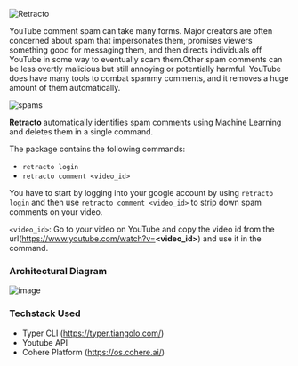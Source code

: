 ![Retracto](https://user-images.githubusercontent.com/54491362/192131222-091396c6-c0f4-406d-9c9c-abcaa694840a.png)

YouTube comment spam can take many forms. Major creators are often concerned about spam that impersonates them, promises viewers something good for messaging them, and then directs individuals off YouTube in some way to eventually scam them.Other spam comments can be less overtly malicious but still annoying or potentially harmful. YouTube does have many tools to combat spammy comments, and it removes a huge amount of them automatically.

![spams](https://user-images.githubusercontent.com/54491362/192131234-8d4475d9-e1cd-4f85-8e27-c2f27a470415.png)

<b> Retracto </b> automatically identifies spam comments using Machine Learning and deletes them in a single command.

The package contains the following commands:
- `retracto login`
- `retracto comment <video_id>`

You have to start by logging into your google account by using `retracto login` and then use `retracto comment <video_id>` to strip down spam comments on your video.

`<video_id>`: Go to your video on YouTube and copy the video id from the url(https://www.youtube.com/watch?v=<b><video_id></b>) and use it in the command.

  ### Architectural Diagram
  ![image](https://user-images.githubusercontent.com/54491362/192131119-cac8260f-c4b8-4ce8-86c0-8b0bfff76b9f.png)
  
  ### Techstack Used
  - Typer CLI (https://typer.tiangolo.com/)
  - Youtube API
  - Cohere Platform (https://os.cohere.ai/)
  
